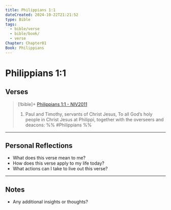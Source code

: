 ```yaml
---
title: Philippians 1:1
dateCreated: 2024-10-22T21:21:52
type: Bible
tags:
  - bible/verse
  - bible/book/
  - verse
Chapter: Chapter01
Book: Philippians
---
```

# Philippians 1:1

## Verses
> [!bible]+ [Philippians 1:1 - NIV2011](https://bolls.life/NIV2011/50/1/)
> 1. Paul and Timothy, servants of Christ Jesus, To all God’s holy people in Christ Jesus at Philippi, together with the overseers and deacons:
 %% #Philippians %%


---
## Personal Reflections

- What does this verse mean to me?
- How does this verse apply to my life today?
- What actions can I take to live out this verse?

---

## Notes
- Any additional insights or thoughts?

